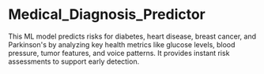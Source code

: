 # Medical_Diagnosis_Predictor
This ML model predicts risks for diabetes, heart disease, breast cancer, and Parkinson's by analyzing key health metrics like glucose levels, blood pressure, tumor features, and voice patterns. It provides instant risk assessments to support early detection.
